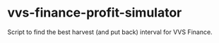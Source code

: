 # vvs-finance-profit-simulator
Script to find the best harvest (and put back) interval for VVS Finance.
